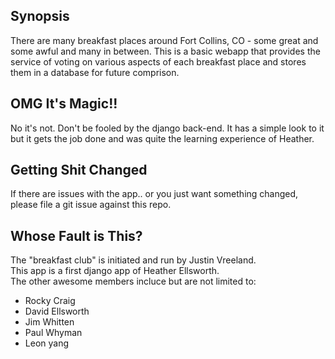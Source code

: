 ## Synopsis

There are many breakfast places around Fort Collins, CO - some great and some awful and many in between. This is a basic webapp that provides the service of voting on various aspects of each breakfast place and stores them in a database for future comprison. 

## OMG It's Magic!!

No it's not. Don't be fooled by the django back-end. It has a simple look to it but it gets the job done and was quite the learning experience of Heather.

## Getting Shit Changed

If there are issues with the app.. or you just want something changed, please file a git issue against this repo.

## Whose Fault is This?

The "breakfast club" is initiated and run by Justin Vreeland.  
This app is a first django app of Heather Ellsworth.  
The other awesome members incluce but are not limited to:  
* Rocky Craig
* David Ellsworth
* Jim Whitten
* Paul Whyman
* Leon yang
